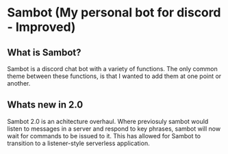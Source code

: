 # Sambot (My personal bot for discord - Improved)

## What is Sambot?

Sambot is a discord chat bot with a variety of functions. The only common theme between these functions, is that I wanted to add them at one point or another.

## Whats new in 2.0

Sambot 2.0 is an achitecture overhaul. Where previosuly sambot would listen to messages in a server and respond to key phrases, sambot will now wait for commands to be issued to it. This has allowed for Sambot to transition to a listener-style serverless application. 
